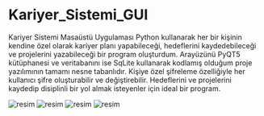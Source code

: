 # Kariyer_Sistemi_GUI
Kariyer Sistemi Masaüstü Uygulaması
Python kullanarak her bir kişinin kendine özel olarak kariyer planı yapabileceği, hedeflerini kaydedebileceği ve projelerini yazabileceği bir program oluşturdum.
Arayüzünü PyQT5 kütüphanesi ve veritabanını ise SqLite kullanarak kodlamış olduğum proje yazılımının tamamı nesne tabanlıdır. Kişiye özel şifreleme özelliğiyle 
her kullanıcı şifre oluşturabilir ve değiştirebilir. Hedeflerini ve projelerini kaydedip disiplinli bir yol almak isteyenler için ideal bir program.

![resim](https://github.com/mehmet-engineer/Kariyer_Sistemi_GUI/blob/master/a1.png)
![resim](https://github.com/mehmet-engineer/Kariyer_Sistemi_GUI/blob/master/a2.png)
![resim](https://github.com/mehmet-engineer/Kariyer_Sistemi_GUI/blob/master/a3.png)
![resim](https://github.com/mehmet-engineer/Kariyer_Sistemi_GUI/blob/master/a4.png)
